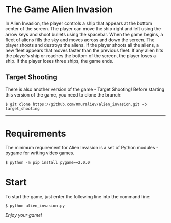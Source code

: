# The Game Alien Invasion
In Alien Invasion, the player controls a ship that appears at
the bottom center of the screen. The player can move the ship
right and left using the arrow keys and shoot bullets using the
spacebar. When the game begins, a fleet of aliens fills the sky
and moves across and down the screen. The player shoots and
destroys the aliens. If the player shoots all the aliens, a new fleet
appears that moves faster than the previous fleet. If any alien hits
the player’s ship or reaches the bottom of the screen, the player
loses a ship. If the player loses three ships, the game ends.

## Target Shooting
There is also another version of the game - Target Shooting! Before starting this version of the game, you need to clone the branch:
```
$ git clone https://github.com/0muraliev/alien_invasion.git -b target_shooting
```
***
# Requirements
The minimum requirement for Alien Invasion is a set of Python modules - pygame for writing video games.
```
$ python -m pip install pygame==2.0.0
```
# Start
To start the game, just enter the following line into the command line:
```
$ python alien_invasion.py
```
*Enjoy your game!*
